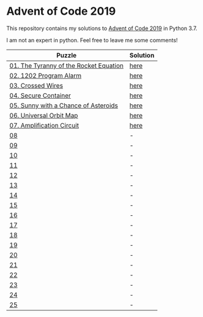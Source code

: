 Advent of Code 2019
========================

This repository contains my solutions to [Advent of Code 2019](https://adventofcode.com/2019) in Python 3.7.

I am not an expert in python. Feel free to leave me some comments!

|Puzzle|Solution|
|---|---|
|[01. The Tyranny of the Rocket Equation](https://adventofcode.com/2019/day/1)|[here](/day1.py)|
|[02. 1202 Program Alarm](https://adventofcode.com/2019/day/2)|[here](/day2.py)|
|[03. Crossed Wires](https://adventofcode.com/2019/day/3)|[here](/day3.py)|
|[04. Secure Container](https://adventofcode.com/2019/day/4)|[here](/day4.py)|
|[05. Sunny with a Chance of Asteroids](https://adventofcode.com/2019/day/5)|[here](/day5.py)|
|[06. Universal Orbit Map](https://adventofcode.com/2019/day/6)|[here](/day6.py)|
|[07. Amplification Circuit](https://adventofcode.com/2019/day/7)|[here](/day7.py)|
|[08](https://adventofcode.com/2019/day/8)|-|
|[09](https://adventofcode.com/2019/day/9)|-|
|[10](https://adventofcode.com/2019/day/10)|-|
|[11](https://adventofcode.com/2019/day/11)|-|
|[12](https://adventofcode.com/2019/day/12)|-|
|[13](https://adventofcode.com/2019/day/13)|-|
|[14](https://adventofcode.com/2019/day/14)|-|
|[15](https://adventofcode.com/2019/day/15)|-|
|[16](https://adventofcode.com/2019/day/16)|-|
|[17](https://adventofcode.com/2019/day/17)|-|
|[18](https://adventofcode.com/2019/day/18)|-|
|[19](https://adventofcode.com/2019/day/19)|-|
|[20](https://adventofcode.com/2019/day/20)|-|
|[21](https://adventofcode.com/2019/day/21)|-|
|[22](https://adventofcode.com/2019/day/22)|-|
|[23](https://adventofcode.com/2019/day/23)|-|
|[24](https://adventofcode.com/2019/day/24)|-|
|[25](https://adventofcode.com/2019/day/25)|-|
